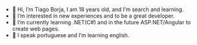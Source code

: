 - 👋 Hi, I’m Tiago Borja, I am 18 years old, and I’m search and learning.
- 👀 I’m interested in new experiences and to be a great developer.
- 🌱 I’m currently learning .NET(C#) and in the future ASP.NET/Angular to create web pages.
- 📖 I speak portuguese and I’m learning english.